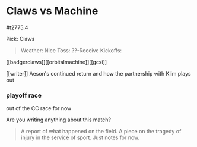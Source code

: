 # Claws vs Machine

#t2775.4

Pick: Claws


> Weather: Nice
> Toss: ??-Receive
> Kickoffs: 

[[badgerclaws]][[orbitalmachine]][[gcxi]]

[[writer]]
Aeson's continued return and how the partnership with Klim plays out

### playoff race

out of the CC race for now

Are you writing anything about this match?

> A report of what happened on the field.
> A piece on the tragedy of injury in the service of sport.
> Just notes for now.